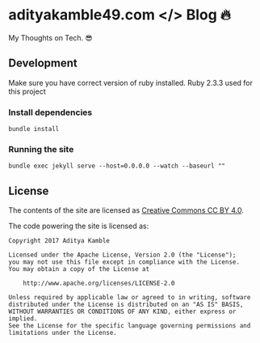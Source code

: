 # adityakamble49.com </> Blog :fire:
My Thoughts on Tech. :sunglasses:

## Development

Make sure you have correct version of ruby installed.
Ruby 2.3.3 used for this project

### Install dependencies

    bundle install

### Running the site

    bundle exec jekyll serve --host=0.0.0.0 --watch --baseurl ""


## License

The contents of the site are licensed as [Creative Commons CC BY 4.0](https://creativecommons.org/licenses/by/4.0/legalcode).

The code powering the site is licensed as:

    Copyright 2017 Aditya Kamble

    Licensed under the Apache License, Version 2.0 (the "License");
    you may not use this file except in compliance with the License.
    You may obtain a copy of the License at

        http://www.apache.org/licenses/LICENSE-2.0

    Unless required by applicable law or agreed to in writing, software
    distributed under the License is distributed on an "AS IS" BASIS,
    WITHOUT WARRANTIES OR CONDITIONS OF ANY KIND, either express or implied.
    See the License for the specific language governing permissions and
    limitations under the License.
